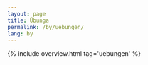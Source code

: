 ```yaml
---
layout: page
title: Übunga
permalink: /by/uebungen/
lang: by
---
```


{% include overview.html tag='uebungen' %}
